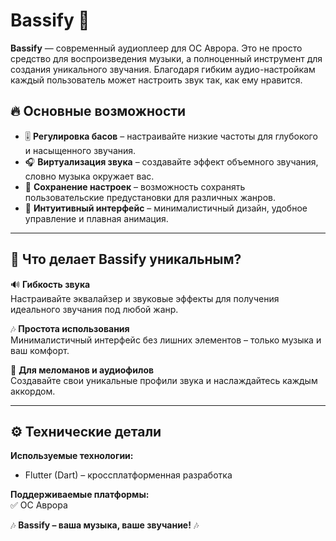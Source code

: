 # Bassify 🎵  

**Bassify** — современный аудиоплеер для ОС Аврора. Это не просто средство для воспроизведения музыки, а полноценный инструмент для создания уникального звучания. Благодаря гибким аудио-настройкам каждый пользователь может настроить звук так, как ему нравится.  

## 🔥 Основные возможности

- 🎚 **Регулировка басов** – настраивайте низкие частоты для глубокого и насыщенного звучания.  
- 🎧 **Виртуализация звука** – создавайте эффект объемного звучания, словно музыка окружает вас.  
- 💾 **Сохранение настроек** – возможность сохранять пользовательские предустановки для различных жанров.  
- 🖤 **Интуитивный интерфейс** – минималистичный дизайн, удобное управление и плавная анимация.  

---

## 🚀 Что делает Bassify уникальным?  

🔊 **Гибкость звука**  
Настраивайте эквалайзер и звуковые эффекты для получения идеального звучания под любой жанр.  

🎶 **Простота использования**  
Минималистичный интерфейс без лишних элементов – только музыка и ваш комфорт.  

🎼 **Для меломанов и аудиофилов**  
Создавайте свои уникальные профили звука и наслаждайтесь каждым аккордом.  

---

## ⚙️ Технические детали  

**Используемые технологии:**  
- Flutter (Dart) – кроссплатформенная разработка  

**Поддерживаемые платформы:**  
✅ ОС Аврора  


🎶 **Bassify – ваша музыка, ваше звучание!** 🎶  
